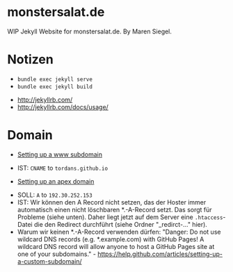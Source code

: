 # monstersalat.de

WIP Jekyll Website for monstersalat.de. By Maren Siegel.


# Notizen

- ```bundle exec jekyll serve```
- ```bundle exec jekyll build```
* http://jekyllrb.com/
* http://jekyllrb.com/docs/usage/


# Domain

* [Setting up a www subdomain](https://help.github.com/articles/setting-up-a-www-subdomain/)
 - IST: `CNAME` to `tordans.github.io`
* [Setting up an apex domain](https://help.github.com/articles/setting-up-an-apex-domain/)
 - SOLL: `A` to `192.30.252.153`
 - IST: Wir können den A Record nicht setzen, das der Hoster immer automatisch einen nicht löschbaren *.-A-Record setzt. Das sorgt für Probleme (siehe unten). Daher liegt jetzt auf dem Server eine `.htaccess`-Datei die den Redirect durchführt (siehe Ordner "_redirct-…" hier).
 - Warum wir keinen *.-A-Record verwenden dürfen: "Danger: Do not use wildcard DNS records (e.g. *.example.com) with GitHub Pages! A wildcard DNS record will allow anyone to host a GitHub Pages site at one of your subdomains." - https://help.github.com/articles/setting-up-a-custom-subdomain/
